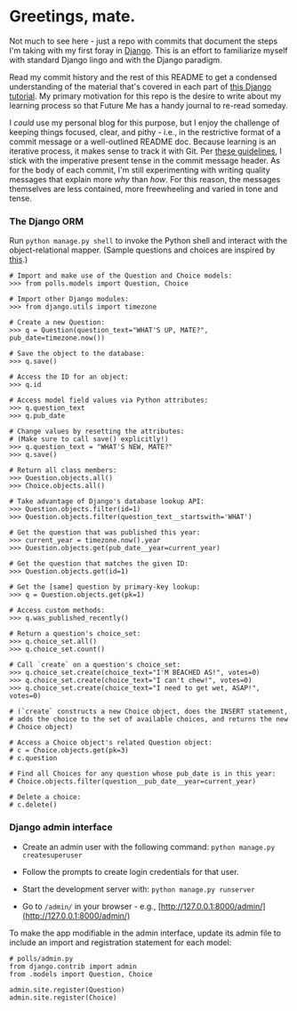 # Greetings, mate.

Not much to see here - just a repo with commits that document the steps I'm taking with my first foray in [Django](https://www.djangoproject.com/). This is an effort to familiarize myself with standard Django lingo and with the Django paradigm.

Read my commit history and the rest of this README to get a condensed understanding of the material that's covered in each part of [this Django tutorial](https://docs.djangoproject.com/en/2.0/intro/tutorial01/). My primary motivation for this repo is the desire to write about my learning process so that Future Me has a handy journal to re-read someday.

I *could* use my personal blog for this purpose, but I enjoy the challenge of keeping things focused, clear, and pithy - i.e., in the restrictive format of a commit message or a well-outlined README doc. Because learning is an iterative process, it makes sense to track it with Git. Per [these guidelines](https://git-scm.com/book/en/v2/Distributed-Git-Contributing-to-a-Project), I stick with the imperative present tense in the commit message header. As for the body of each commit, I'm still experimenting with writing quality messages that explain more *why* than *how*. For this reason, the messages themselves are less contained, more freewheeling and varied in tone and tense.

### The Django ORM
Run `python manage.py shell` to invoke the Python shell and interact with the object-relational mapper. (Sample questions and choices are inspired by [this](http://www.postkiwi.com/2008/beached-whale-in-new-zealand/).)

    # Import and make use of the Question and Choice models:
    >>> from polls.models import Question, Choice
    
    # Import other Django modules:
    >>> from django.utils import timezone
    
    # Create a new Question:
    >>> q = Question(question_text="WHAT'S UP, MATE?",
    pub_date=timezone.now())
    
    # Save the object to the database:
    >>> q.save()
    
    # Access the ID for an object:
    >>> q.id

    # Access model field values via Python attributes:
    >>> q.question_text
    >>> q.pub_date

    # Change values by resetting the attributes:
    # (Make sure to call save() explicitly!)
    >>> q.question_text = "WHAT'S NEW, MATE?"
    >>> q.save()

    # Return all class members:
    >>> Question.objects.all()
    >>> Choice.objects.all()
    
    # Take advantage of Django's database lookup API:
    >>> Question.objects.filter(id=1)
    >>> Question.objects.filter(question_text__startswith='WHAT')

    # Get the question that was published this year:
    >>> current_year = timezone.now().year
    >>> Question.objects.get(pub_date__year=current_year)

    # Get the question that matches the given ID:
    >>> Question.objects.get(id=1)

    # Get the [same] question by primary-key lookup:
    >>> q = Question.objects.get(pk=1)

    # Access custom methods:
    >>> q.was_published_recently()

    # Return a question's choice_set:
    >>> q.choice_set.all()
    >>> q.choice_set.count()

    # Call `create` on a question's choice_set:
    >>> q.choice_set.create(choice_text="I'M BEACHED AS!", votes=0)
    >>> q.choice_set.create(choice_text="I can't chew!", votes=0)
    >>> q.choice_set.create(choice_text="I need to get wet, ASAP!", votes=0)

    # (`create` constructs a new Choice object, does the INSERT statement,
    # adds the choice to the set of available choices, and returns the new
    # Choice object)

    # Access a Choice object's related Question object:
    # c = Choice.objects.get(pk=3)
    # c.question

    # Find all Choices for any question whose pub_date is in this year:
    # Choice.objects.filter(question__pub_date__year=current_year)

    # Delete a choice:
    # c.delete()

### Django admin interface
* Create an admin user with the following command:
`python manage.py createsuperuser`

* Follow the prompts to create login credentials for that user.

* Start the development server with:
`python manage.py runserver`

* Go to `/admin/` in your browser - e.g., [http://127.0.0.1:8000/admin/](http://127.0.0.1:8000/admin/)

To make the app modifiable in the admin interface, update its admin file to include an import and registration statement for each model:

    # polls/admin.py
    from django.contrib import admin
    from .models import Question, Choice
   
    admin.site.register(Question)
    admin.site.register(Choice)
